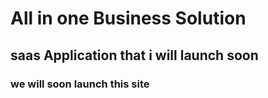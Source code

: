 # All in one Business Solution

## saas Application that i will launch soon

### we will soon launch this site
